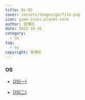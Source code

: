 ```yaml
---
title: Go-OS
cover: /assets/images/go/file.png
icon: game-icons:planet-core
author: 张博凯
date: 2023-10-16
category:
  - Go
tag:
  - os
copyright: 张博凯
---
```


### OS
- [OS(一)](https://mp.weixin.qq.com/s?__biz=MzU5MjA3MzMzMA==&mid=2247484619&idx=1&sn=a55c97fdaa54cac7750472e4cb745bd5&chksm=fe2403d6c9538ac087a7180813247bd362e46dcbbc66dfb63b155dc4f16e64c79c9e23632fd4#rd)

- [OS(二)](https://mp.weixin.qq.com/s?__biz=MzU5MjA3MzMzMA==&mid=2247484657&idx=1&sn=8bcb552aa9e224ef533333d1cfb808f3&chksm=fe2403ecc9538afa111f2f5fa030d78c677b2320fcc9adcf5ba73b970499aec91924d4746cfe#rd)